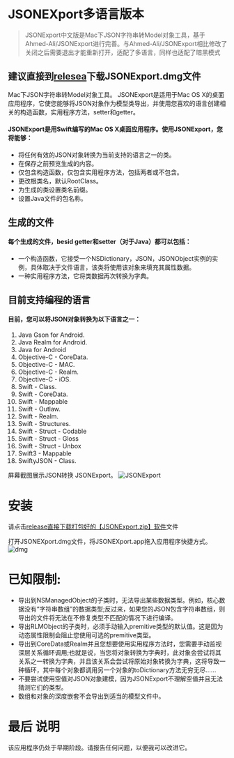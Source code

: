 # JSONEXport多语言版本
> JSONExport中文版是Mac下JSON字符串转Model对象工具，基于Ahmed-Ali/JSONExport进行完善。与Ahmed-Ali/JSONExport相比修改了关闭之后需要退出才能重新打开，适配了多语言，同样也适配了暗黑模式

## 建议直接到[relesea](https://github.com/Apple-JinlongLu/JSONExport/releases)下载JSONExport.dmg文件

  Mac下JSON字符串转Model对象工具。
  JSONExport是适用于Mac OS X的桌面应用程序，它使您能够将JSON对象作为模型类导出，并使用您喜欢的语言创建相关的构造函数，实用程序方法，setter和getter。
  
#### JSONExport是用Swift编写的Mac OS X桌面应用程序。使用JSONExport，您将能够：

  * 将任何有效的JSON对象转换为当前支持的语言之一的类。
  * 在保存之前预览生成的内容。
  * 仅包含构造函数，仅包含实用程序方法，包括两者或不包含。
  * 更改根类名，默认RootClass。
  * 为生成的类设置类名前缀。
  * 设置Java文件的包名称。
  
## 生成的文件

#### 每个生成的文件，besid getter和setter（对于Java）都可以包括：

  * 一个构造函数，它接受一个NSDictionary，JSON，JSONObject实例的实例，具体取决于文件语言，该类将使用该对象来填充其属性数据。
  * 一种实用程序方法，它将类数据再次转换为字典。

## 目前支持编程的语言

#### 目前，您可以将JSON对象转换为以下语言之一：

1. Java Gson for Android.
2. Java Realm for Android.
3. Java for Android
4. Objective-C - CoreData.
5. Objective-C - MAC.
6. Objective-C - Realm.
7. Objective-C - iOS.
8. Swift - Class.
9. Swift - CoreData.
10. Swift - Mappable
11. Swift - Outlaw.
12. Swift - Realm.
13. Swift - Structures.
14. Swift - Struct - Codable
15. Swift - Struct - Gloss
16. Swift - Struct - Unbox
17. Swift3 - Mappable
18. SwiftyJSON - Class.

  屏幕截图展示JSON转换 JSONExport。
![JSONExport](https://upload-images.jianshu.io/upload_images/5969066-784d219926f36465.png?imageMogr2/auto-orient/strip%7CimageView2/2/w/1240)

安装
========================
请点击[release直接下载打包好的【JSONExport.zip】软件](https://github.com/Apple-JinlongLu/JSONExport/releases)文件

打开JSONEXport.dmg文件，将JSONEXport.app拖入应用程序快捷方式。
![dmg](https://upload-images.jianshu.io/upload_images/5969066-aa66e343940c7e72.png?imageMogr2/auto-orient/strip%7CimageView2/2/w/1240)

已知限制:
========================
* 导出到NSManagedObject的子类时，无法导出某些数据类型。例如，核心数据没有“字符串数组”的数据类型;反过来，如果您的JSON包含字符串数组，则导出的文件将无法在不修复类型不匹配的情况下进行编译。
* 导出RLMObject的子类时，必须手动输入premitive类型的默认值。这是因为动态属性限制会阻止您使用可选的premitive类型。
* 导出到CoreData或Realm并且您想要使用实用程序方法时，您需要手动监视深层关系循环调用;也就是说，当您将对象转换为字典时，此对象会尝试将其关系之一转换为字典，并且该关系会尝试将原始对象转换为字典，这将导致一种循环，其中每个对象都调用另一个对象的toDictionary方法无穷无尽......
* 不要尝试使用空值对JSON对象建模，因为JSONExport不理解空值并且无法猜测它们的类型。
* 数组和对象的深度嵌套不会导出到适当的模型文件中。

最后 说明
========================
该应用程序仍处于早期阶段。请报告任何问题，以便我可以改进它。
